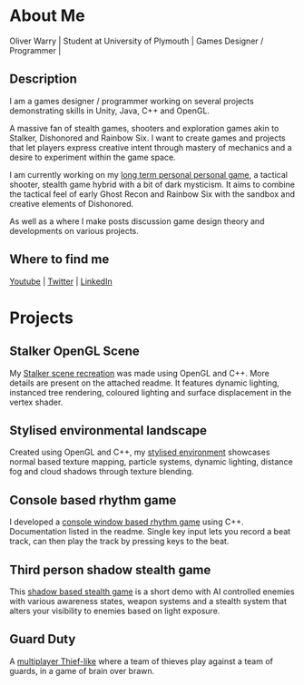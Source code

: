 # About Me
Oliver Warry | Student at University of Plymouth | Games Designer / Programmer | <Website link>

## Description
I am a games designer / programmer working on several projects demonstrating skills in Unity, Java, C++ and OpenGL. 

A massive fan of stealth games, shooters and exploration games akin to Stalker, Dishonored and Rainbow Six. I want to create games and projects that let players express creative intent through mastery of mechanics and a desire to experiment within the game space.

I am currently working on my [long term personal personal game](https://github.com/TheBulletKin/3000-Game), a tactical shooter, stealth game hybrid with a bit of dark mysticism. It aims to combine the tactical feel of early Ghost Recon and Rainbow Six with the sandbox and creative elements of Dishonored. 

As well as a <public blog page> where I make posts discussion game design theory and developments on various projects.

## Where to find me
[Youtube](https://www.youtube.com/@thebulletkin8393) | [Twitter](https://x.com/mariosam100) | 
[LinkedIn](https://www.linkedin.com/in/oliver-warry-54807a254/)

# Projects
## Stalker OpenGL Scene
My [Stalker scene recreation](https://github.com/TheBulletKin/Atmospheric-Anomalous-Forest-Scene) was made using OpenGL and C++. More details are present on the attached readme. It features dynamic lighting, instanced tree rendering, coloured lighting and surface displacement in the vertex shader.

## Stylised environmental landscape
Created using OpenGL and C++, my [stylised environment](https://github.com/TheBulletKin/3015-Project1) showcases normal based texture mapping, particle systems, dynamic lighting, distance fog and cloud shadows through texture blending.

## Console based rhythm game
I developed a [console window based rhythm game](https://github.com/TheBulletKin/Console-Rhythm-Game) using C++. Documentation listed in the readme. Single key input lets you record a beat track, can then play the track by pressing keys to the beat.

## Third person shadow stealth game
This [shadow based stealth game](https://github.com/TheBulletKin/2007-Coursework-Assignment) is a short demo with AI controlled enemies with various awareness states, weapon systems and a stealth system that alters your visibility to enemies based on light exposure.

## Guard Duty
A [multiplayer Thief-like](https://github.com/TheBulletKin/Guard-Duty) where a team of thieves play against a team of guards, in a game of brain over brawn.

<!--    
**TheBulletKin/TheBulletKin** is a ✨ _special_ ✨ repository because its `README.md` (this file) appears on your GitHub profile.

Here are some ideas to get you started:

- 🔭 I’m currently working on ...
- 🌱 I’m currently learning ...
- 👯 I’m looking to collaborate on ...
- 🤔 I’m looking for help with ...
- 💬 Ask me about ...
- 📫 How to reach me: ...
- 😄 Pronouns: ...
- ⚡ Fun fact: ...
-->
